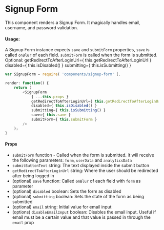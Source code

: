 Signup Form
===========

This component renders a Signup Form. It magically handles email, username, and password validation.

#### Usage:

A Signup Form instance expects `save` and `submitForm` properties, `save` is called `onBlur` of each field. `submitForm` is called when the form is submitted.
Optional:
getRedirectToAfterLoginUrl={ this.getRedirectToAfterLoginUrl }
disabled={ this.isDisabled() }
submitting={ this.isSubmitting() }

```js
var SignupForm = require( 'components/signup-form' ),

render: function() {
	return (
		<SignupForm
			{ ...this.props }
			getRedirectToAfterLoginUrl={ this.getRedirectToAfterLoginUrl }
			disabled={ this.isDisabled() }
			submitting={ this.isSubmitting() }
			save={ this.save }
			submitForm={ this.submitForm }
		/>
	);
}
```
#### Props

* `submitForm` function - Called when the form is submitted. It will receive the following parameters: `form`, `userData` and `analyticsData`
* `submitButtonText` string: The text displayed inside the submit button
* `getRedirectToAfterLoginUrl` string: Where the user should be redirected after being logged in
* (optional) `save` function: Called `onBlur` of each field with `form` as parameter
* (optional) `disabled` boolean: Sets the form as disabled
* (optional) `submitting` boolean: Sets the state of the form as being submitted
* (optional) `email` string: Initial value for email input
* (options) `disableEmailInput` boolean: Disables the email input. Useful if email must be a certain value and that value is passed in through the `email` prop
